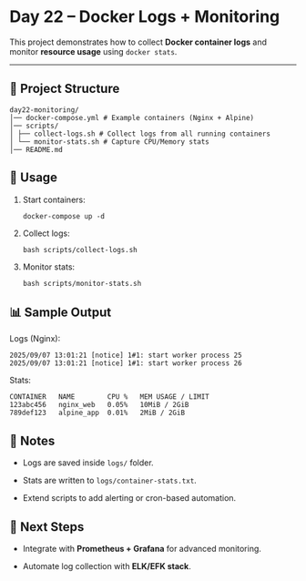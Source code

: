 # Day 22 – Docker Logs + Monitoring

This project demonstrates how to collect **Docker container logs** and monitor **resource usage** using `docker stats`.

---

## 📂 Project Structure
```
day22-monitoring/
│── docker-compose.yml # Example containers (Nginx + Alpine)
│── scripts/
│ ├── collect-logs.sh # Collect logs from all running containers
│ └── monitor-stats.sh # Capture CPU/Memory stats
│── README.md
```
## 🚀 Usage

1. Start containers:
   ```
   docker-compose up -d
   ```
2. Collect logs:
    ```
    bash scripts/collect-logs.sh
    ```
3. Monitor stats:
    ```
    bash scripts/monitor-stats.sh
    ```
## 📊 Sample Output
Logs (Nginx):   

```
2025/09/07 13:01:21 [notice] 1#1: start worker process 25
2025/09/07 13:01:21 [notice] 1#1: start worker process 26
```
Stats:
```
CONTAINER   NAME        CPU %   MEM USAGE / LIMIT
123abc456   nginx_web   0.05%   10MiB / 2GiB
789def123   alpine_app  0.01%   2MiB / 2GiB
```
## 📌 Notes

- Logs are saved inside `logs/` folder.

- Stats are written to `logs/container-stats.txt`.

- Extend scripts to add alerting or cron-based automation.

## 🌟 Next Steps

- Integrate with **Prometheus + Grafana** for advanced monitoring.

- Automate log collection with **ELK/EFK stack**.

